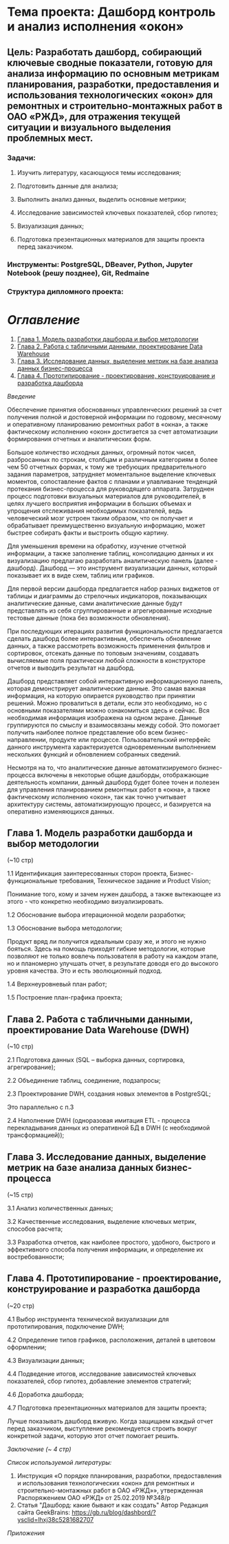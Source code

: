 # **Тема проекта**: Дашборд контроль и анализ исполнения «окон»
## **Цель**: Разработать дашборд, собирающий ключевые сводные показатели, готовую для анализа информацию по основным метрикам планирования, разработки, предоставления и использования технологических «окон» для ремонтных и строительно-монтажных работ в ОАО «РЖД», для отражения текущей ситуации и визуального выделения проблемных мест.

### **Задачи**:  

1. Изучить литературу, касающуюся темы исследования;   

2. Подготовить данные для анализа;

3. Выполнить анализ данных, выделить основные метрики;

4. Исследование зависимостей ключевых показателей, сбор гипотез;  

5. Визуализация данных;

6. Подготовка презентационных материалов для защиты проекта перед заказчиком.

### **Инструменты**: PostgreSQL, DBeaver, Python, Jupyter Notebook (решу позднее), Git, Redmaine  

### **Структура дипломного проекта**:  

# _Оглавление_
1. [Глава 1. Модель разработки дашборда и выбор методологии](#глава-1-модель-разработки-дашборда-и-выбор-методологии)
2. [Глава 2. Работа с табличными данными, проектирование Data Warehouse](#глава-2-работа-с-табличными-данными-проектирование-data-warehouse--dwh-)
3. [Глава 3. Исследование данных, выделение метрик на базе анализа данных бизнес-процесса](#глава-3-исследование-данных-выделение-метрик-на-базе-анализа-данных-бизнес-процесса)
4. [Глава 4. Прототипирование - проектирование, конструирование и разработка дашборда](#глава-4-прототипирование---проектирование-конструирование-и-разработка-дашборда)

_Введение_

Обеспечение  принятия обоснованных управленческих решений за счет получения полной и достоверной информации по годовому, месячному и оперативному планированию ремонтных работ в «окна», а также фактическому исполнению «окон» достигается за счет автоматизации формирования отчетных и аналитических форм.

Большое количество исходных данных, огромный поток чисел, разбросанных по строкам, столбцам и различным категориям в более чем 50 отчетных формах, к тому же требующих предварительного задания параметров, затрудняет моментальное выделение ключевых моментов, сопоставление фактов с планами и улавливание тенденций протекания бизнес-процесса для руководящего аппарата. Затруднен процесс подготовки визуальных материалов для руководителей, в целях лучшего восприятия информации в больших объемах и упрощения отслеживания необходимых показателей, ведь человеческий мозг устроен таким образом, что он получает и обрабатывает преимущественно визуальную информацию, может быстрее собирать факты и выстроить общую картину. 

Для уменьшения времени на обработку, изучение отчетной информации, а также заполнение таблиц, консолидацию данных и их визуализацию предлагаю разработать аналитическую панель  (далее - дашборд). Дашборд — это инструмент визуализации данных, который показывает их в виде схем, таблиц или графиков. 

Для первой версии дашборда предлагается набор разных виджетов от таблицы и диаграммы до стрелочных индикаторов, показывающих аналитические данные, сами аналитические данные будут представлять из себя сгруппированные и агрегированные исходные тестовые данные (пока без возможности обновления). 

При последующих итерациях развития функциональности предлагается сделать дашборд более интерактивным, обеспечить обновление данных, а также рассмотреть возможность применения фильтров и сортировок, отсекать данные по топовым значениям, создавать вычисляемые поля практически любой сложности в конструкторе отчетов и выводить результат на дашборд.

Дашборд представляет собой интерактивную информационную панель, которая демонстрирует аналитические данные. Это самая важная информация, на которую опирается руководство при принятии решений. Можно провалиться в детали, если это необходимо, но с основными показателями можно ознакомиться здесь и сейчас. Вся необходимая информация изображена на одном экране. Данные группируются по смыслу и взаимосвязаны между собой. Это помогает получить наиболее полное представление обо всем бизнес-направлении, продукте или процессе. Пользовательский интерфейс данного инструмента характеризуется одновременным выполнением нескольких функций и обновлением собранных сведений. 

Несмотря на то, что аналитические данные автоматизируемого бизнес-процесса включены в некоторые общие дашборды, отображающие деятельность компании, данный дашборд будет более точен и полезен для управления планированием ремонтных работ в «окна», а также фактическому исполнению «окон», так как точно учитывает архитектуру системы, автоматизирующую процесс, и базируется на оперативно изменяющихся данных.
## Глава 1. Модель разработки дашборда и выбор методологии 
(~10 стр) 

1.1 Идентификация заинтересованных сторон проекта, Бизнес-функциональные требования, Техническое задание и Product Vision;

Понимание того, кому и зачем нужен дашборд, а также вытекающее из этого - что конкретно необходимо визуализировать.

1.2 Обоснование выбора итерационной модели разработки;

1.3 Обоснование выбора методологии;

Продукт вряд ли получится идеальным сразу же, и этого не нужно бояться. Здесь на помощь приходят гибкие методологии, которые позволяют не только вовлечь пользователя в работу на каждом этапе, но и планомерно улучшать отчет, в результате доводя его до высокого уровня качества. Это и есть эволюционный подход.

1.4 Верхнеуровневый план работ;

1.5 Построение план-графика проекта;

## Глава 2. Работа с табличными данными, проектирование Data Warehouse (DWH)
(~10 стр) 

2.1 Подготовка данных (SQL – выборка данных, сортировка, агрегирование); 

2.2 Объединение таблиц, соединение, подзапросы; 

2.3 Проектирование DWH, создания новых элементов в PostgreSQL; 

Это параллельно с п.3

2.4 Наполнение DWH (одноразовая имитация ETL - процесса перекладывания данных из оперативной БД в DWH (с необходимой трансформацией)); 

## Глава 3. Исследование данных, выделение метрик на базе анализа данных бизнес-процесса
(~15 стр) 

3.1 Анализ количественных данных; 

3.2 Качественные исследования, выделение ключевых метрик, способов расчета; 

3.3 Разработка отчетов, как наиболее простого, удобного, быстрого и эффективного способа получения информации, и определение их востребованности; 

## Глава 4. Прототипирование - проектирование, конструирование и разработка дашборда
(~20 стр)

4.1 Выбор инструмента технической визуализации для прототипирования, подключение DWH;

4.2 Определение типов графиков, расположения, деталей в цветовом оформлении;  

4.3 Визуализации данных;

4.4 Подведение итогов, исследование зависимостей ключевых показателей, сбор гипотез, добавление элементов стратегий;

4.6 Доработка дашборда;

4.7 Подготовка презентационных материалов для защиты проекта;

Лучше показывать дашборд вживую. Когда защищаем каждый отчет перед заказчиком, выступление рекомендуется строить вокруг конкретной задачи, которую этот отчет помогает решить.

_Заключение (~ 4 стр)_


_Список используемой литературы:_


1. Инструкция «О порядке планирования, разработки, предоставления и использования технологических «окон» для ремонтных и строительно-монтажных работ в ОАО «РЖД»», утвержденная Распоряжением ОАО «РЖД» от 25.02.2019 №348/р
2. Статья "Дашборд: какие бывают и как создать" Автор Редакция сайта GeekBrains: https://gb.ru/blog/dashbord/?ysclid=lhxj38c5281682707

_Приложения_